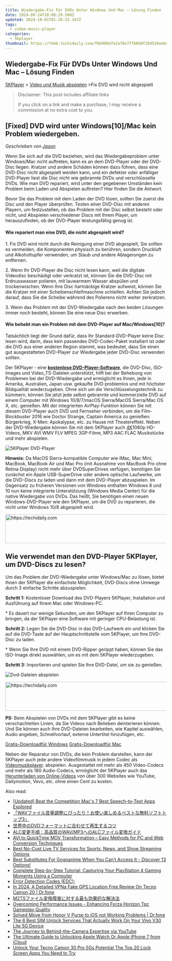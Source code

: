 ```yaml
---
title: Wiedergabe-Fix Für DVDs Unter Windows Und Mac – Lösung Finden
date: 2024-09-24T18:08:29.508Z
updated: 2024-10-01T01:26:52.347Z
tags:
  - video-music-player
categories:
  - 5kplayer
thumbnail: https://thmb.techidaily.com/f6b900a7e2a78e7ffb6b0f28d526eebcba1c857a70cbdea2eddb16d9a4a9539b.png
---
```


## Wiedergabe-Fix Für DVDs Unter Windows Und Mac – Lösung Finden

[5KPlayer](https://tools.techidaily.com/5kplayer/products/) \> [Video und Musik abspielen](https://tools.techidaily.com/5kplayer/video-music-player/) \>Fix DVD wird nicht abgespielt 

>  Disclaimer: This post includes affiliate links
>
>  If you click on a link and make a purchase, I may receive a commission at no extra cost to you.
>

## \[Fixed\] DVD wird unter Windows\[10\]/Mac kein Problem wiedergeben.

 _Geschrieben von [Jason](https://www.quora.com/profile/Jason-Copper-1)_

Wenn Sie sich auf die DVD beziehen, wird das Wiedergabeproblem unter Windows/Mac nicht auftreten, kann es an dem DVD-Player oder der DVD-Disc liegen. Kratzer und andere Schäden können dazu führen, dass eine DVD-Disc nicht abgespielt werden kann, und ein defekter oder anfälliger DVD-Player liest die Disc nicht wie gebrannte DVDs und verschlüsselte DVDs. Wie man DVD repariert, wird unter den gegebenen Umständen kein Problem beim Laden und Abspielen auftreten? Hier finden Sie die Antwort. 

Bevor Sie das Problem mit dem Laden der DVD lösen, sollten Sie zuerst die Disc und den Player überprüfen. Testen einer DVD-Disc mit anderen Playern, um festzustellen, ob das Problem mit der Disc selbst besteht oder nicht, und Abspielen verschiedener Discs mit Ihrem Player, um herauszufinden, ob der DVD-Player leistungsfähig genug ist. 

#### **Wie repariert man eine DVD, die nicht abgespielt wird?**

1\. Fix DVD wird nicht durch die Reinigung einer DVD abgespielt, Sie sollten es vermeiden, die Komponenten physisch zu berühren, sondern Druckluft und Alkoholtupfer verwenden, um Staub und andere Ablagerungen zu entfernen. 

2\. Wenn Ihr DVD-Player die Disc nicht lesen kann, weil die digitale Videodisc beschädigt oder verkratzt ist, können Sie die DVD-Disc mit Erdnusswasser polieren, mit lauwarmem Wasser abspülen und trockenwischen. Wenn Ihre Disc hartnäckige Kratzer aufweist, können Sie die Kratzer mit einer Scheibenschleifmaschine schleifen. Achten Sie jedoch darauf, dass Sie die Scheibe während des Polierens nicht weiter zerkratzen. 

3\. Wenn das Problem mit der DVD-Wiedergabe nach den beiden Lösungen immer noch besteht, können Sie eine neue Disc erwerben. 

#### **Wie behebt man ein Problem mit dem DVD-Player auf Mac/Windows\[10\]?**

Tatsächlich liegt der Grund dafür, dass Ihr Standard-DVD-Player keine Disc lesen wird, darin, dass kein passendes DVD-Codec-Paket installiert ist oder die DVD aus einer anderen Region stammt, was bedeutet, dass Sie einen gut ausgestatteten DVD-Player zur Wiedergabe jeder DVD-Disc verwenden sollten. 

Der 5KPlayer - eine [**kostenlose DVD-Player-Software**](https://tools.techidaily.com/5kplayer/video-music-player/), die DVD-Disc, ISO-Images und Video\_TS-Dateien unterstützt, hilft bei der Behebung von Problemen bei der DVD-Wiedergabe und ermöglicht es Ihnen, jede in Amerika, Australien, Japan usw. gekaufte DVD problemlos und mit höchster Bildqualität wiederzugeben. Ohne sich um die Verschlüsselungstechnik zu kümmern, können Sie jetzt jede selbst gebrannte und kommerzielle DVD auf einem Computer mit Windows 10/8/7/macOS Sierra/MacOS Sierra/Mac OS X, etc. genießen. Mit der integrierten AirPlay-Funktion können Sie mit diesem DVD-Player auch DVD und Fernseher verbinden, um die Film-Blockbuster 2016 wie Doctor Strange, Captain America zu genießen: Bürgerkrieg, X-Men: Apokalypse, etc. zu Hause mit Theatereffekt. Neben der DVD-Wiedergabe können Sie mit dem 5KPlayer auch [4K](https://tools.techidaily.com/5kplayer/video-music-player/)1080p HD-Videos, MKV AVI WMV FLV MPEG 3GP-Filme, MP3 AAC FLAC Musikstücke und mehr abspielen. 

![5KPlayer DVD-Player](https://www.5kplayer.com/video-music-player-de/../video-music-player/img/5kplayer-dvd.jpg) 

**Hinweis:** Da MacOS Sierra-kompatible Computer wie iMac, Mac Mini, MacBook, MacBook Air und Mac Pro (mit Ausnahme von MacBook Pro ohne Retina Display) nicht mehr über DVDSuperDrives verfügen, benötigen Sie zunächst ein Apple USB-SuperDrive oder andere optische Laufwerke, um die DVD-Discs zu laden und dann mit dem DVD-Player abzuspielen. Im Gegensatz zu früheren Versionen von Windows enthalten Windows 8 und 10 nun keine integrierte Unterstützung (Windows Media Center) für die native Wiedergabe von DVDs. Das heißt, Sie benötigen einen neuen Windows-DVD-Player wie den 5KPlayer, um die DVD zu reparieren, die nicht unter Windows 10/8 abgespielt wird. 

<!-- affiliate ads begin -->
<a href="https://appsumo.8odi.net/c/5597632/2137380/7443" target="_top" id="2137380">
  <img src="//a.impactradius-go.com/display-ad/7443-2137380" border="0" alt="https://techidaily.com" width="728" height="90"/>
</a>
<img height="0" width="0" src="https://appsumo.8odi.net/i/5597632/2137380/7443" style="position:absolute;visibility:hidden;" border="0" />
<!-- affiliate ads end -->

## Wie verwendet man den DVD-Player 5KPlayer, um DVD-Discs zu lesen?

 Um das Problem der DVD-Wiedergabe unter Windows/Mac zu lösen, bietet Ihnen der 5KPlayer die einfachste Möglichkeit, DVD-Discs ohne Umwege durch 3 einfache Schritte abzuspielen. 

**Schritt 1:** Kostenloser Download des DVD-Players 5KPlayer, Installation und Ausführung auf Ihrem Mac oder Windows-PC. 

\* Es dauert nur wenige Sekunden, um den 5KPlayer auf Ihren Computer zu bringen, da der 5KPlayer eine Software mit geringer CPU-Belastung ist. 

**Schritt 2:**  Legen Sie die DVD-Disc in das DVD-Laufwerk ein und klicken Sie auf die DVD-Taste auf der Hauptschnittstelle vom 5KPlayer, um Ihre DVD-Disc zu laden. 

\* Wenn Sie Ihre DVD mit einem DVD-Ripper gerippt haben, können Sie das ISO-Image direkt auswählen, um es mit dem 5KPlayer wiederzugeben. 

**Schritt 3:** Importieren und spielen Sie Ihre DVD-Datei, um sie zu genießen. 

![Dvd-Dateien abspielen](https://www.5kplayer.com/video-music-player-de/../video-music-player/img/dvd-player.jpg) 

<!-- affiliate ads begin -->
<a href="https://aligracehair.sjv.io/c/5597632/2115921/19272" target="_top" id="2115921">
  <img src="//a.impactradius-go.com/display-ad/19272-2115921" border="0" alt="https://techidaily.com" width="728" height="90"/>
</a>
<img height="0" width="0" src="https://aligracehair.sjv.io/i/5597632/2115921/19272" style="position:absolute;visibility:hidden;" border="0" />
<!-- affiliate ads end -->

**PS:** Beim Abspielen von DVDs mit dem 5KPlayer gibt es keine verschachtelten Linien, da Sie Videos nach Belieben deinterieren können. Und Sie können auch Ihre DVD-Dateien bearbeiten, wie Kapitel auswählen, Audio angeben, Schnellvorlauf, externe Untertitel hinzufügen, etc. 

[Gratis-Downloadfür Windows](https://tools.techidaily.com/5kplayer/products/) [Gratis-Downloadfür Mac](https://tools.techidaily.com/5kplayer/products/) 

Neben der Reparatur von DVDs, die kein Problem darstellen, kann der 5KPlayer auch jede andere Videofilmmusik in jedem Codec als [Videomusikplayer](https://tools.techidaily.com/5kplayer/video-music-player/). abspielen. Ausgestattet mit mehr als 450 Video-Codecs und mehr als 180 Audio-Codecs, ermöglicht der 5KPlayer auch das [Herunterladen von Online-Videos](https://tools.techidaily.com/5kplayer/youtube-download/) von über 300 Websites wie YouTube, Dailymotion, Vevo, etc. ohne einen Cent zu kosten.

<ins class="adsbygoogle"
     style="display:block"
     data-ad-format="autorelaxed"
     data-ad-client="ca-pub-7571918770474297"
     data-ad-slot="1223367746"></ins>

<ins class="adsbygoogle"
     style="display:block"
     data-ad-client="ca-pub-7571918770474297"
     data-ad-slot="8358498916"
     data-ad-format="auto"
     data-full-width-responsive="true"></ins>

<span class="atpl-alsoreadstyle">Also read:</span>
<div><ul>
<li><a href="https://extra-resources.techidaily.com/updated-beat-the-competition-macs-7-best-speech-to-text-apps-explored/"><u>[Updated] Beat the Competition Mac's 7 Best Speech-to-Text Apps Explored</u></a></li>
<li><a href="https://video-ai-editor.techidaily.com/1726030282555-wav3/"><u>「WAVファイル音量調整にぴったり！お使い楽しめるベストな無料ソフトトップ3」</u></a></li>
<li><a href="https://video-ai-editor.techidaily.com/1726028391772-dvd/"><u>世界中のDVDフォーマットに合わせて再生するコツ</u></a></li>
<li><a href="https://video-ai-editor.techidaily.com/alcwavmp3alc/"><u>ALC変更手順：高品質のWAV/MP3へのALCファイル変換ガイド</u></a></li>
<li><a href="https://video-ai-editor.techidaily.com/avi-to-quicktime-mov-transformation-easy-methods-for-pc-and-web-conversion-techniques/"><u>AVI to QuickTime MOV Transformation – Easy Methods for PC and Web Conversion Techniques</u></a></li>
<li><a href="https://video-ai-editor.techidaily.com/best-no-cost-live-tv-services-for-sports-news-and-show-streaming-options/"><u>Best No-Cost Live TV Services for Sports, News, and Show Streaming Options</u></a></li>
<li><a href="https://video-ai-editor.techidaily.com/best-substitutes-for-gogoanime-when-you-cant-access-it-discover-13-options/"><u>Best Substitutes For Gogoanime When You Can’t Access It - Discover 13 Options!</u></a></li>
<li><a href="https://video-ai-editor.techidaily.com/complete-step-by-step-tutorial-capturing-your-playstation-4-gaming-moments-using-a-computer/"><u>Complete Step-by-Step Tutorial: Capturing Your PlayStation 4 Gaming Moments Using a Computer</u></a></li>
<li><a href="https://win-howtos.techidaily.com/error-detection-codes-edc/"><u>Error Detection Codes (EDC):</u></a></li>
<li><a href="https://change-location.techidaily.com/in-2024-a-detailed-vpna-fake-gps-location-free-review-on-tecno-camon-20-drfone-by-drfone-virtual-android/"><u>In 2024, A Detailed VPNa Fake GPS Location Free Review On Tecno Camon 20 | Dr.fone</u></a></li>
<li><a href="https://video-ai-editor.techidaily.com/1726029659117-m2ts/"><u>M2TSファイル変換障害に対する最も効果的な解決法</u></a></li>
<li><a href="https://win-answers.techidaily.com/overcoming-performance-issues-enhancing-forza-horizon-tpc-gameplay-quality/"><u>Overcoming Performance Issues - Enhancing Forza Horizon Tpc Gameplay Quality</u></a></li>
<li><a href="https://android-transfer.techidaily.com/solved-move-from-honor-v-purse-to-ios-not-working-problems-drfone-by-drfone-transfer-from-android-transfer-from-android/"><u>Solved Move from Honor V Purse to iOS not Working Problems | Dr.fone</u></a></li>
<li><a href="https://sim-unlock.techidaily.com/the-6-best-sim-unlock-services-that-actually-work-on-your-vivo-v30-lite-5g-device-by-drfone-android/"><u>The 6 Best SIM Unlock Services That Actually Work On Your Vivo V30 Lite 5G Device</u></a></li>
<li><a href="https://youtube-clips.techidaily.com/the-journey-to-behind-the-camera-expertise-via-youtube/"><u>The Journey to Behind-the-Camera Expertise via YouTube</u></a></li>
<li><a href="https://activate-lock.techidaily.com/the-ultimate-guide-to-unlocking-apple-watch-or-apple-iphone-7-from-icloud-by-drfone-ios/"><u>The Ultimate Guide to Unlocking Apple Watch Or Apple iPhone 7 from iCloud</u></a></li>
<li><a href="https://unlock-android.techidaily.com/unlock-your-tecno-camon-30-pro-5gs-potential-the-top-20-lock-screen-apps-you-need-to-try-by-drfone-android/"><u>Unlock Your Tecno Camon 30 Pro 5Gs Potential The Top 20 Lock Screen Apps You Need to Try</u></a></li>
</ul></div>


